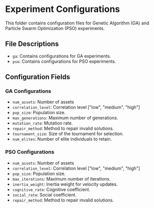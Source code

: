 # Experiment Configurations

This folder contains configuration files for Genetic Algorithm (GA) and Particle Swarm Optimization (PSO) experiments.

## File Descriptions

- `ga`: Contains configurations for GA experiments.
- `pso`: Contains configurations for PSO experiments.

## Configuration Fields

### GA Configurations
- `num_assets`: Number of assets
- `correlation_level`: Correlation level ["low", "medium", "high"]
- `pop_size`: Population size.
- `max_generations`: Maximum number of generations.
- `mutation_rate`: Mutation rate.
- `repair_method`: Method to repair invalid solutions.
- `tournament_size`: Size of the tournament for selection.
- `num_elites`: Number of elite individuals to retain.

### PSO Configurations
- `num_assets`: Number of assets
- `correlation_level`: Correlation level ["low", "medium", "high"]
- `pop_size`: Population size.
- `max_iterations`: Maximum number of iterations.
- `inertia_weight`: Inertia weight for velocity updates.
- `cognitive_rate`: Cognitive coefficient.
- `social_rate`: Social coefficient.
- `repair_method`: Method to repair invalid solutions.